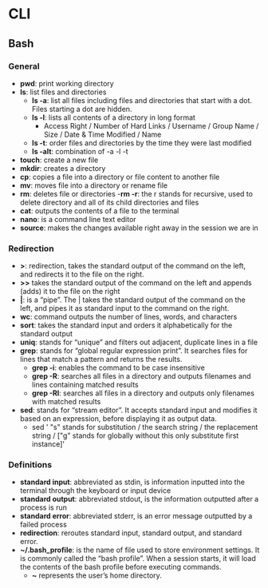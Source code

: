 # CLI

## Bash

### General

- **pwd**: print working directory
- **ls**: list files and directories
  - **ls -a**: list all files including files and directories that start with a dot. Files starting a dot are hidden.
  - **ls -l**: lists all contents of a directory in long format
    - Access Right / Number of Hard Links / Username / Group Name / Size / Date & Time Modified / Name
  - **ls -t**: order files and directories by the time they were last modified
  - **ls -alt**: combination of -a -l -t
- **touch**: create a new file
- **mkdir**: creates a directory
- **cp**: copies a file into a directory or file content to another file
- **mv**: moves file into a directory or rename file
- **rm**: deletes file or directories
  -**rm -r**: the r stands for recursive, used to delete directory and all of its child directories and files
- **cat**: outputs the contents of a file to the terminal
- **nano**: is a command line text editor
- **source**: makes the changes available right away in the session we are in

### Redirection

- **>**: redirection, takes the standard output of the command on the left, and redirects it to the file on the right. 
- **>>** takes the standard output of the command on the left and appends (adds) it to the file on the right
- **|**: is a “pipe”. The | takes the standard output of the command on the left, and pipes it as standard input to the command on the right.
- **wc**: command outputs the number of lines, words, and characters
- **sort**: takes the standard input and orders it alphabetically for the standard output
- **uniq**: stands for “unique” and filters out adjacent, duplicate lines in a file
- **grep**: stands for “global regular expression print”. It searches files for lines that match a pattern and returns the results.
  - **grep -i**: enables the command to be case insensitive
  - **grep -R**: searches all files in a directory and outputs filenames and lines containing matched results
  - **grep -Rl**: searches all files in a directory and outputs only filenames with matched results
- **sed**: stands for “stream editor”. It accepts standard input and modifies it based on an expression, before displaying it as output data. 
  - sed ' "s" stands for substitution / the search string / the replacement string / ["g" stands for globally without this only substitute first instance]'


### Definitions

- **standard input**: abbreviated as stdin, is information inputted into the terminal through the keyboard or input device
- **standard output**: abbreviated stdout, is the information outputted after a process is run
- **standard error**: abbreviated stderr, is an error message outputted by a failed process
- **redirection**: reroutes standard input, standard output, and standard error.
- **~/.bash_profile**: is the name of file used to store environment settings. It is commonly called the “bash profile”. When a session starts, it will load the contents of the bash profile before executing commands.
  - **~** represents the user’s home directory.